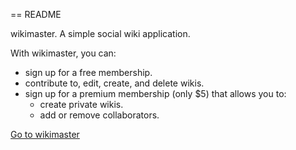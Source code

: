 == README

wikimaster. A simple social wiki application. 

With wikimaster, you can:
- sign up for a free membership.
- contribute to, edit, create, and delete wikis.
- sign up for a premium membership (only $5) that allows you to:
  - create private wikis.
  - add or remove collaborators. 

[Go to wikimaster](https://wikimaster.herokuapp.com/)
